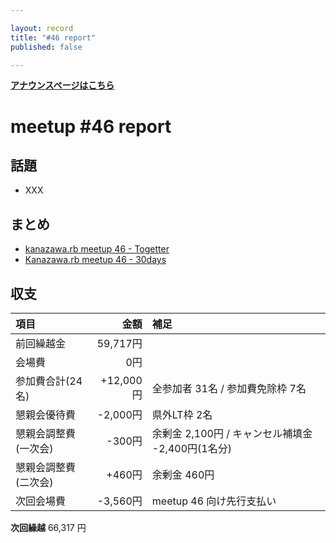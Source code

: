 ```yaml
---

layout: record
title: "#46 report"
published: false

---
```

<!-- 公開時は上記 published: false を true に変更する -->

<div style="text-align: left;"><a href="./"><strong>アナウンスページはこちら</strong></a></div>

# meetup #46 report

## 話題

<!-- 適宜サマライズを記入するか、twitter の #kzrb あたりからピックアップする -->

* XXX

## まとめ

<!-- Togetter, 30days のリンクをいれる -->

* [kanazawa.rb meetup 46 - Togetter](XXX)
* [Kanazawa.rb meetup 46 - 30days](XXX)


<!-- 分かっている範囲でリンクがあれば列挙する
## スライド

* XXX

-->


<!-- 分かっている範囲でリンクがあれば列挙する
## 参加者のブログ

* XXX

-->


## 収支

<!-- 適宜更新する(以下は前回のもの) -->

|項目                 |金額         |補足                                               |
|:--------------------|------------:|:--------------------------------------------------|
| 前回繰越金          |    59,717円 |                                                   |
| 会場費              |         0円 |                                                   |
| 参加費合計(24名)    |   +12,000円 | 全参加者 31名 / 参加費免除枠 7名                  |
| 懇親会優待費        |    -2,000円 | 県外LT枠 2名                                      |
| 懇親会調整費(一次会)|      -300円 | 余剰金 2,100円 / キャンセル補填金 -2,400円(1名分) |
| 懇親会調整費(二次会)|      +460円 | 余剰金 460円                                      |
| 次回会場費          |    -3,560円 | meetup 46 向け先行支払い                          |

**次回繰越**  66,317 円

